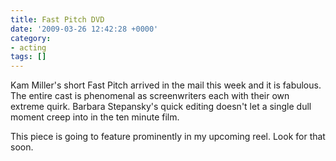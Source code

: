 ```yaml
---
title: Fast Pitch DVD
date: '2009-03-26 12:42:28 +0000'
category:
- acting
tags: []
---
```


Kam Miller's short Fast Pitch arrived in the mail this week and it is fabulous.
The entire cast is phenomenal as screenwriters each with their own extreme
quirk. Barbara Stepansky's quick editing doesn't let a single dull moment creep
into in the ten minute film.

This piece is going to feature prominently in my upcoming reel. Look for that
soon.
